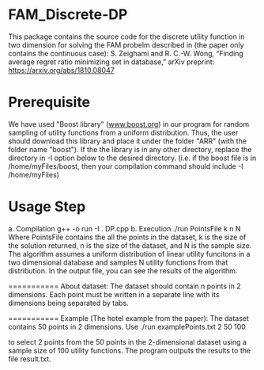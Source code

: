 # FAM_Discrete-DP
This package contains the source code for the discrete utility function in two dimension for solving the FAM probelm described in (the paper only contains the continuous case): S. Zeighami and R. C.-W. Wong, “Finding average regret ratio minimizing set in database,” arXiv preprint: https://arxiv.org/abs/1810.08047

Prerequisite
===========
We have used "Boost library" (www.boost.org) in our program for random sampling of utility functions from a uniform distribution. Thus, the user should download this library and place it under the folder "ARR" (with the folder name "boost"). If the the library is in any other directory, replace the directory in -I option below to the desired directory. (i.e. if the boost file is in /home/myFiles/boost, then your compilation command should include -I /home/myFiles)

Usage Step
===========
a. Compilation
	g++ -o run -I . DP.cpp
b. Execution
	./run PointsFile k n N
Where PointsFile contains the all the points in the dataset, k is the size of the solution returned, n is the size of the dataset, and N is the sample size. The algorithm assumes a uniform distribution of linear utility funcitons in a two dimensional database and samples N utility functions from that distribution.
In the output file, you can see the results of the algorithm. 

===========
About dataset:
The dataset should contain n points in 2 dimensions. Each point must be written in a separate line with its dimensions being separated by tabs.

===========
Example (The hotel example from the paper):
The dataset contains 50 points in 2 dimensions. Use
	./run examplePoints.txt 2 50 100

to select 2 points from the 50 points in the 2-dimensional dataset using a sample size of 100 utility functions. The program outputs the results to the file result.txt. 
